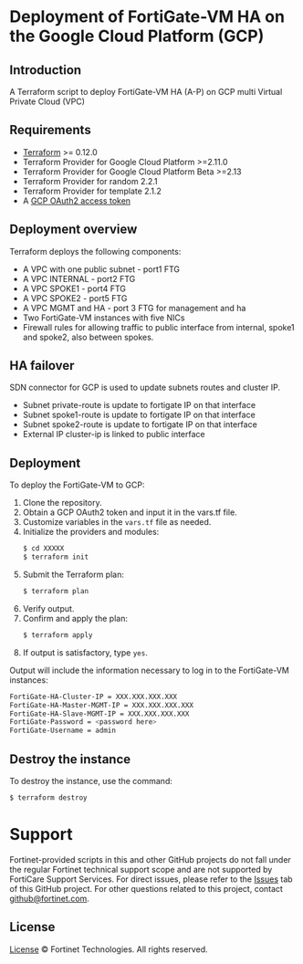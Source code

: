 # Deployment of FortiGate-VM HA on the Google Cloud Platform (GCP)
## Introduction
A Terraform script to deploy FortiGate-VM HA (A-P) on GCP multi Virtual Private Cloud (VPC)

## Requirements
* [Terraform](https://learn.hashicorp.com/terraform/getting-started/install.html) >= 0.12.0
* Terraform Provider for Google Cloud Platform >=2.11.0
* Terraform Provider for Google Cloud Platform Beta >=2.13
* Terraform Provider for random 2.2.1
* Terraform Provider for template 2.1.2
* A [GCP OAuth2 access token](https://developers.google.com/identity/protocols/OAuth2)

## Deployment overview
Terraform deploys the following components:
   - A VPC with one public subnet - port1 FTG
   - A VPC INTERNAL - port2 FTG
   - A VPC SPOKE1 - port4 FTG
   - A VPC SPOKE2 - port5 FTG
   - A VPC MGMT and HA - port 3 FTG for management and ha
   - Two FortiGate-VM instances with five NICs
   - Firewall rules for allowing traffic to public interface from internal, spoke1 and spoke2, also between spokes.

## HA failover
SDN connector for GCP is used to update subnets routes and cluster IP.
   - Subnet private-route is update to fortigate IP on that interface
   - Subnet spoke1-route is update to fortigate IP on that interface
   - Subnet spoke2-route is update to fortigate IP on that interface
   - External IP cluster-ip is linked to public interface

## Deployment
To deploy the FortiGate-VM to GCP:
1. Clone the repository.
2. Obtain a GCP OAuth2 token and input it in the vars.tf file.
3. Customize variables in the `vars.tf` file as needed.
4. Initialize the providers and modules:
   ```sh
   $ cd XXXXX
   $ terraform init
    ```
5. Submit the Terraform plan:
   ```sh
   $ terraform plan
   ```
6. Verify output.
7. Confirm and apply the plan:
   ```sh
   $ terraform apply
   ```
8. If output is satisfactory, type `yes`.

Output will include the information necessary to log in to the FortiGate-VM instances:
```sh
FortiGate-HA-Cluster-IP = XXX.XXX.XXX.XXX
FortiGate-HA-Master-MGMT-IP = XXX.XXX.XXX.XXX
FortiGate-HA-Slave-MGMT-IP = XXX.XXX.XXX.XXX
FortiGate-Password = <password here>
FortiGate-Username = admin
```

## Destroy the instance
To destroy the instance, use the command:
```sh
$ terraform destroy
```

# Support
Fortinet-provided scripts in this and other GitHub projects do not fall under the regular Fortinet technical support scope and are not supported by FortiCare Support Services.
For direct issues, please refer to the [Issues](https://github.com/fortinet/fortigate-terraform-deploy/issues) tab of this GitHub project.
For other questions related to this project, contact [github@fortinet.com](mailto:github@fortinet.com).

## License
[License](https://github.com/fortinet/fortigate-terraform-deploy/blob/master/LICENSE) © Fortinet Technologies. All rights reserved.
